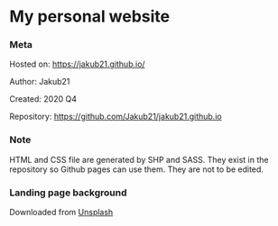 # My personal website

### Meta

Hosted on: https://jakub21.github.io/

Author: Jakub21

Created: 2020 Q4

Repository: https://github.com/Jakub21/jakub21.github.io

### Note
HTML and CSS file are generated by SHP and SASS. They exist in the repository so Github pages can use them. They are not to be edited.

### Landing page background
Downloaded from [Unsplash](https://unsplash.com/photos/ieic5Tq8YMk?utm_source=unsplash&utm_medium=referral&utm_content=creditShareLink)
